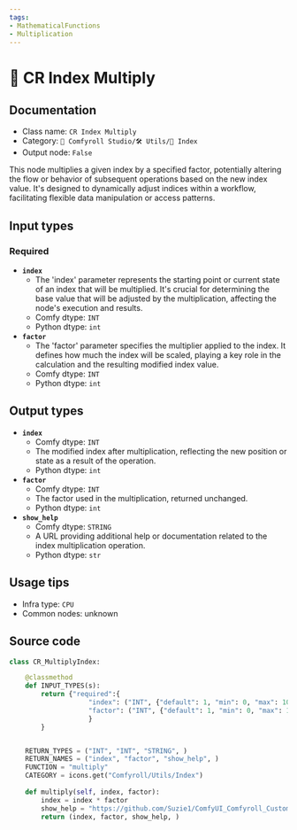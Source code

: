 ```yaml
---
tags:
- MathematicalFunctions
- Multiplication
---
```


# 🔢 CR Index Multiply
## Documentation
- Class name: `CR Index Multiply`
- Category: `🧩 Comfyroll Studio/🛠️ Utils/🔢 Index`
- Output node: `False`

This node multiplies a given index by a specified factor, potentially altering the flow or behavior of subsequent operations based on the new index value. It's designed to dynamically adjust indices within a workflow, facilitating flexible data manipulation or access patterns.
## Input types
### Required
- **`index`**
    - The 'index' parameter represents the starting point or current state of an index that will be multiplied. It's crucial for determining the base value that will be adjusted by the multiplication, affecting the node's execution and results.
    - Comfy dtype: `INT`
    - Python dtype: `int`
- **`factor`**
    - The 'factor' parameter specifies the multiplier applied to the index. It defines how much the index will be scaled, playing a key role in the calculation and the resulting modified index value.
    - Comfy dtype: `INT`
    - Python dtype: `int`
## Output types
- **`index`**
    - Comfy dtype: `INT`
    - The modified index after multiplication, reflecting the new position or state as a result of the operation.
    - Python dtype: `int`
- **`factor`**
    - Comfy dtype: `INT`
    - The factor used in the multiplication, returned unchanged.
    - Python dtype: `int`
- **`show_help`**
    - Comfy dtype: `STRING`
    - A URL providing additional help or documentation related to the index multiplication operation.
    - Python dtype: `str`
## Usage tips
- Infra type: `CPU`
- Common nodes: unknown


## Source code
```python
class CR_MultiplyIndex:

    @classmethod
    def INPUT_TYPES(s):
        return {"required":{
                    "index": ("INT", {"default": 1, "min": 0, "max": 10000, "forceInput": True}),
                    "factor": ("INT", {"default": 1, "min": 0, "max": 10000}),
                    }
        }


    RETURN_TYPES = ("INT", "INT", "STRING", )
    RETURN_NAMES = ("index", "factor", "show_help", )
    FUNCTION = "multiply"
    CATEGORY = icons.get("Comfyroll/Utils/Index")
    
    def multiply(self, index, factor):
        index = index * factor
        show_help = "https://github.com/Suzie1/ComfyUI_Comfyroll_CustomNodes/wiki/Index-Nodes#cr-index-multiply"
        return (index, factor, show_help, ) 

```

